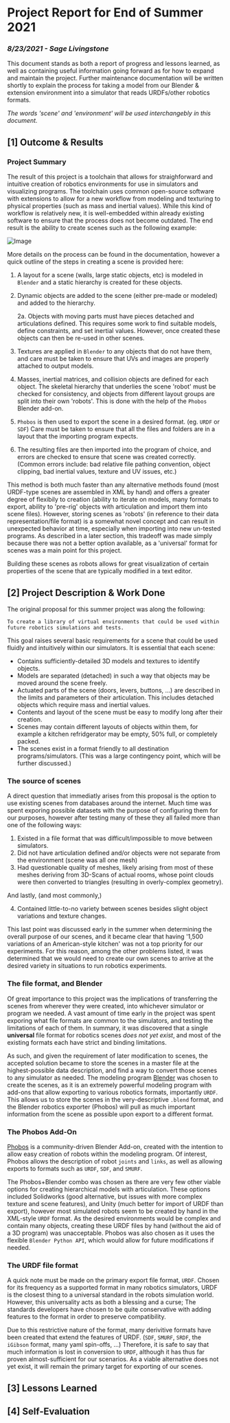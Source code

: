 # Project Report for End of Summer 2021
### _8/23/2021 - Sage Livingstone_

This document stands as both a report of progress and lessons learned, as well as containing useful information going forward as for how to expand and maintain the project. Further maintenance documentation will be written shortly to explain the process for taking a model from our Blender & extension environment into a simulator that reads URDFs/other robotics formats.

_The words 'scene' and 'environment' will be used interchangebly in this document._

## [1] Outcome & Results

### Project Summary

The result of this project is a toolchain that allows for straighforward and intuitive creation of robotics environments for use in simulators and visualizing programs. The toolchain uses common open-source software with extensions to allow for a new workflow from modeling and texturing to physical properties (such as mass and inertial values). While this kind of workflow is relatively new, it is well-embedded within already existing software to ensure that the process does not become outdated. The end result is the ability to create scenes such as the following example:

![Image]()

More details on the process can be found in the documentation, however a quick outline of the steps in creating a scene is provided here:

1. A layout for a scene (walls, large static objects, etc) is modeled in `Blender` and a static hierarchy is created for these objects.
2. Dynamic objects are added to the scene (either pre-made or modeled) and added to the hierarchy.

    2a. Objects with moving parts must have pieces detached and articulations defined. This requires some work to find suitable models, define constraints, and set inertial values. However, once created these objects can then be re-used in other scenes.

3. Textures are applied in `Blender` to any objects that do not have them, and care must be taken to ensure that UVs and images are properly attached to output models.
4. Masses, inertial matrices, and collision objects are defined for each object. The skeletal hierarchy that underlies the scene 'robot' must be checked for consistency, and objects from different layout groups are split into their own 'robots'. This is done with the help of the `Phobos` Blender add-on.
5. `Phobos` is then used to export the scene in a desired format. (eg. `URDF` or `SDF`) Care must be taken to ensure that all the files and folders are in a layout that the importing program expects.
6. The resulting files are then imported into the program of choice, and errors are checked to ensure that scene was created correctly. (Common errors include: bad relative file pathing convention, object clipping, bad inertial values, texture and UV issues, etc.)

This method is both much faster than any alternative methods found (most URDF-type scenes are assembled in XML by hand) and offers a greater degree of flexibily to creation (ability to iterate on models, many formats to export, ability to 'pre-rig' objects with articulation and import them into scene files). However, storing scenes as 'robots' (in reference to their data representation/file format) is a somewhat novel concept and can result in unexpected behavior at time, especially when importing into new un-tested programs. As described in a later section, this tradeoff was made simply because there was not a better option available, as a 'universal' format for scenes was a main point for this project.

Building these scenes as robots allows for great visualization of certain properties of the scene that are typically modified in a text editor.


## [2] Project Description & Work Done

The original proposal for this summer project was along the following:

    To create a library of virtual environments that could be used within future robotics simulations and tests.

This goal raises several basic requirements for a scene that could be used fluidly and intuitively within our simulators. It is essential that each scene:

* Contains sufficiently-detailed 3D models and textures to identify objects.
* Models are separated (detached) in such a way that objects may be moved around the scene freely.
* Actuated parts of the scene (doors, levers, buttons, ...) are described in the limits and parameters of their articulation. This includes detached objects which require mass and inertial values.
* Contents and layout of the scene must be easy to modify long after their creation.
* Scenes may contain different layouts of objects within them, for example a kitchen refridgerator may be empty, 50% full, or completely packed.
* The scenes exist in a format friendly to all destination programs/simulators. (This was a large contingency point, which will be further discussed.)

### The source of scenes

A direct question that immediatly arises from this proposal is the option to use existing scenes from databases around the internet. Much time was spent exporing possible datasets with the purpose of configuring them for our purposes, however after testing many of these they all failed more than one of the following ways:

1. Existed in a file format that was difficult/impossible to move between simulators.
2. Did not have articulation defined and/or objects were not separate from the environment (scene was all one mesh)
3. Had questionable quality of meshes, likely arising from most of these meshes deriving from 3D-Scans of actual rooms, whose point clouds were then converted to triangles (resulting in overly-complex geometry).

And lastly, (and most commonly,)

4. Contained little-to-no variety between scenes besides slight object variations and texture changes.

This last point was discussed early in the summer when determining the overall purpose of our scenes, and it became clear that having '1,500 variations of an American-style kitchen' was not a top priority for our experiments. For this reason, among the other problems listed, it was determined that we would need to create our own scenes to arrive at the desired variety in situations to run robotics experiments.

### The file format, and Blender

Of great importance to this project was the implications of transferring the scenes from wherever they were created, into whichever simulator or program we needed. A vast amount of time early in the project was spent exporing what file formats are common to the simulators, and testing the limitations of each of them. In summary, it was discovered that a single **universal** file format for robotics scenes *does not yet exist*, and most of the existing formats each have strict and binding limitations.

As such, and given the requirement of later modification to scenes, the accepted solution became to store the scenes in a master file at the highest-possible data description, and find a way to convert those scenes to any simulator as needed. The modeling program [Blender](https://www.blender.org/) was chosen to create the scenes, as it is an extremely powerful modeling program with add-ons that allow exporting to various robotics formats, importantly `URDF`. This allows us to store the scenes in the very-descriptive `.blend` format, and the Blender robotics exporter (Phobos) will pull as much important information from the scene as possible upon export to a different format.

### The Phobos Add-On

[Phobos](https://github.com/dfki-ric/phobos) is a community-driven Blender Add-on, created with the intention to allow easy creation of robots within the modeling program. Of interest, Phobos allows the description of robot `joints` and `links`, as well as allowing exports to formats such as `URDF`, `SDF`, and `SMURF`. 

The Phobos+Blender combo was chosen as there are very few other viable options for creating hierarchical models with articulation. These options included Solidworks (good alternative, but issues with more complex texture and scene features), and Unity (much better for import of URDF than export), however most simulated robots seem to be created by hand in the XML-style `URDF` format. As the desired environments would be complex and contain many objects, creating these URDF files by hand (without the aid of a 3D program) was unacceptable. Phobos was also chosen as it uses the flexible `Blender Python API`, which would allow for future modifications if needed.

### The URDF file format

A quick note must be made on the primary export file format, `URDF`. Chosen for its frequency as a supported format in many robotics simulators, URDF is the closest thing to a universal standard in the robots simulation world. However, this universality acts as both a blessing and a curse; The standards developers have chosen to be quite conservative with adding features to the format in order to preserve compatibility. 

Due to this restrictive nature of the format, many derivitive formats have been created that extend the features of URDF. (`SDF`, `SMURF`, `SRDF`, the `iGibson` format, many yaml spin-offs, ...) Therefore, it is safe to say that much information is lost in conversion to `URDF`, although it has thus far proven almost-sufficient for our scenarios. As a viable alternative does not yet exist, it will remain the primary target for exporting of our scenes.


## [3] Lessons Learned


## [4] Self-Evaluation